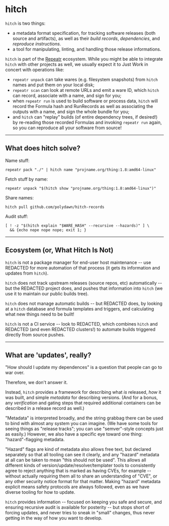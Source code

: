 hitch
=====

`hitch` is two things:

- a metadata format specification, for tracking software releases (both source and artifacts), as well as their *build records*, *dependencies*, and *reproduce instructions*.
- a tool for manipulating, linting, and handling those release informations.

`hitch` is part of the [Repeatr](https://github.com/polydawn/repeatr) ecosystem.
While you might be able to integrate `hitch` with other projects as well, we usually expect it to Just Work in concert with operations like:

- `repeatr unpack` can take wares (e.g. filesystem snapshots) from `hitch` names and put them on your local disk;
- `repeatr scan` can look at remote URLs and emit a ware ID, which `hitch` can record, associate with a name, and sign for you;
- when `repeatr run` is used to build software or process data, `hitch` will record the Formula hash and RunRecords as well as associating the outputs with a name, and sign the whole bundle for you;
- and `hitch` can "replay" builds (of entire dependency trees, if desired!) by re-reading those recorded Formulas and invoking `repeatr run` again, so you can reproduce all your software from source!

---

What does hitch solve?
----------------------

Name stuff:

```
repeatr pack "./" | hitch name "projname.org/thing:1.8:amd64-linux"
```

Fetch stuff by name:

```
repeatr unpack "$(hitch show "projname.org/thing:1.8:amd64-linux")"
```

Share names:

```
hitch pull github.com/polydawn/hitch-records
```

Audit stuff:

```
[ ! -z "$(hitch explain "$WARE_HASH" --recursive --hazards)" ] \
  && {echo nope nope nope; exit 1; }
```

---

Ecosystem (or, What Hitch Is Not)
---------------------------------

`hitch` is not a package manager for end-user host maintenance -- use REDACTED for more automation of that process (it gets its information and updates from `hitch`).

`hitch` does not track upstream releases (source repos, etc) automatically -- but the REDACTED project does, and pushes that information into `hitch` (we use it to maintain our public builds tree).

`hitch` does not manage automatic builds -- but REDACTED does, by looking at a `hitch` database and formula templates and triggers, and calculating what new things need to be built!

`hitch` is not a CI service -- look to REDACTED, which combines `hitch` and REDACTED (and even REDACTED clusters!) to automate builds triggered directly from source pushes.

---

What are 'updates', really?
---------------------------


"How should I update my dependences" is a question that people can go to war over.

Therefore, we don't answer it.

Instead, `hitch` provides a framework for describing what *is* released, *how* it was built, and simple *metadata* for describing versions.
(And for a bonus, any *verification* and gating steps that required additional containers can be described in a release record as well.)

"Metadata" is interpreted broadly, and the string grabbag there can be used to bind with almost any system you can imagine.
(We have some tools for seeing things as "release tracks"; you can use "semver"-style concepts just as easily.)
However, we also have a specific eye toward one thing: "hazard"-flagging metadata.

"Hazard" flags are kind of metadata also allows free text,
but declared separately so that all tooling can see it clearly, and any "hazard" metadata at all can be taken to mean "this should not be used".
This allows all different kinds of version/update/resolver/templater tools to consistently agree to reject anything that is marked as having CVEs, for example --
without actually requiring them all to share an understanding of "CVE", or any other security notice format for that matter.
Making "hazard" metadata explicit means safety protocols are always followed, even as we have diverse tooling for how to update.

`hitch` provides information --
focused on keeping you safe and secure,
and ensuring recursive audit is available for posterity --
but stops short of forcing updates, and never tries to sneak in "small" changes, thus never getting in the way of how you want to develop.
